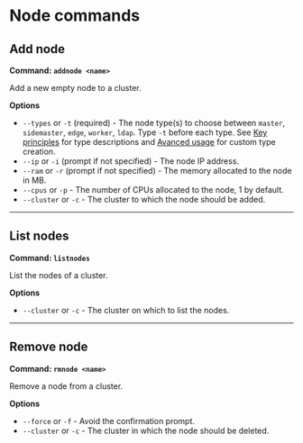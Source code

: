 # Node commands

## Add node

**Command: `addnode <name>`**

Add a new empty node to a cluster.

**Options**

- `--types` or `-t` (required) - The node type(s) to choose between `master`, `sidemaster`, `edge`, `worker`, `ldap`. Type `-t` before each type. See [Key principles](../getting-started/key-principles.md) for type descriptions and [Avanced usage](../advanced-usage.md) for custom type creation.
- `--ip` or `-i` (prompt if not specified) - The node IP address.
- `--ram` or `-r` (prompt if not specified) - The memory allocated to the node in MB.
- `--cpus` or `-p` - The number of CPUs allocated to the node, 1 by default.
- `--cluster` or `-c` - The cluster to which the node should be added.

---
## List nodes

**Command: `listnodes`**

List the nodes of a cluster.

**Options**

- `--cluster` or `-c` - The cluster on which to list the nodes.

---
## Remove node

**Command: `rmnode <name>`**

Remove a node from a cluster.

**Options**

- `--force` or `-f` - Avoid the confirmation prompt.
- `--cluster` or `-c` - The cluster in which the node should be deleted.
